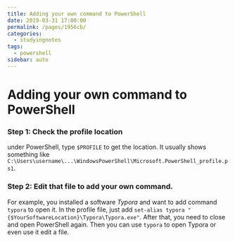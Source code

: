 ```yaml
---
title: Adding your own command to PowerShell
date: 2019-03-31 17:00:00
permalink: /pages/1956cb/
categories: 
  - studyingnotes
tags: 
  - powershell
sidebar: auto
---
```

# Adding your own command to PowerShell	

### Step 1: Check the profile location

under PowerShell, type `$PROFILE` to get the location. It usually shows something like `C:\Users\username\...\WindowsPowerShell\Microsoft.PowerShell_profile.ps1`.

### Step 2: Edit that file to add your own command.

For example, you installed a software *Typora* and want to add command `typora` to open it. In the profile file, just add `set-alias typora "{$YourSoftwareLocation}\Typora\Typora.exe"`.  After that, you need to close and open PowerShell again. Then you can use `typora` to open Typora or even use it edit a file.

<Valine></Valine>
